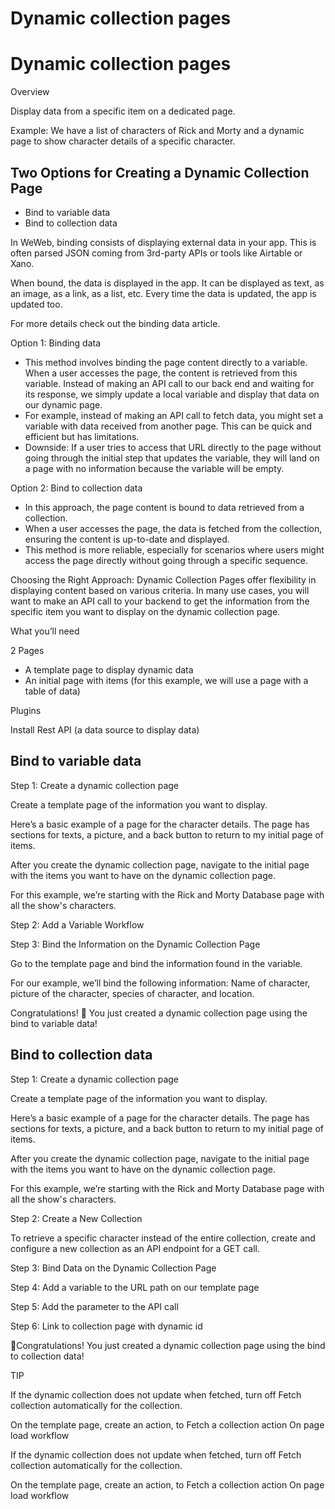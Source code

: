 # Dynamic collection pages ​


# Dynamic collection pages ​

Overview

Display data from a specific item on a dedicated page.

Example: We have a list of characters of Rick and Morty and a dynamic page to show character details of a specific character.


## Two Options for Creating a Dynamic Collection Page ​

- Bind to variable data
- Bind to collection data

In WeWeb, binding consists of displaying external data in your app. This is often parsed JSON coming from 3rd-party APIs or tools like Airtable or Xano.

When bound, the data is displayed in the app. It can be displayed as text, as an image, as a link, as a list, etc. Every time the data is updated, the app is updated too.

For more details check out the binding data article.

Option 1: Binding data

- This method involves binding the page content directly to a variable. When a user accesses the page, the content is retrieved from this variable. Instead of making an API call to our back end and waiting for its response, we simply update a local variable and display that data on our dynamic page.
- For example, instead of making an API call to fetch data, you might set a variable with data received from another page. This can be quick and efficient but has limitations.
- Downside: If a user tries to access that URL directly to the page without going through the initial step that updates the variable, they will land on a page with no information because the variable will be empty.

Option 2: Bind to collection data

- In this approach, the page content is bound to data retrieved from a collection.
- When a user accesses the page, the data is fetched from the collection, ensuring the content is up-to-date and displayed.
- This method is more reliable, especially for scenarios where users might access the page directly without going through a specific sequence.

Choosing the Right Approach: Dynamic Collection Pages offer flexibility in displaying content based on various criteria. In many use cases, you will want to make an API call to your backend to get the information from the specific item you want to display on the dynamic collection page.

What you’ll need

2 Pages

- A template page to display dynamic data
- An initial page with items (for this example, we will use a page with a table of data)

Plugins

Install Rest API (a data source to display data)


## Bind to variable data ​

Step 1: Create a dynamic collection page

Create a template page of the information you want to display.

Here’s a basic example of a page for the character details. The page has sections for texts, a picture, and a back button to return to my initial page of items.

After you create the dynamic collection page, navigate to the initial page with the items you want to have on the dynamic collection page.

For this example, we’re starting with the Rick and Morty Database page with all the show's characters.

Step 2: Add a Variable Workflow

Step 3: Bind the Information on the Dynamic Collection Page

Go to the template page and bind the information found in the variable.

For our example, we’ll bind the following information: Name of character, picture of the character, species of character, and location.

Congratulations! 🥳 You just created a dynamic collection page using the bind to variable data!


## Bind to collection data ​

Step 1: Create a dynamic collection page

Create a template page of the information you want to display.

Here’s a basic example of a page for the character details. The page has sections for texts, a picture, and a back button to return to my initial page of items.

After you create the dynamic collection page, navigate to the initial page with the items you want to have on the dynamic collection page.

For this example, we’re starting with the Rick and Morty Database page with all the show's characters.

Step 2: Create a New Collection

To retrieve a specific character instead of the entire collection, create and configure a new collection as an API endpoint for a GET call.

Step 3: Bind Data on the Dynamic Collection Page

Step 4: Add a variable to the URL path on our template page

Step 5: Add the parameter to the API call

Step 6: Link to collection page with dynamic id

🥳Congratulations! You just created a dynamic collection page using the bind to collection data!

TIP

If the dynamic collection does not update when fetched, turn off Fetch collection automatically for the collection.

On the template page, create an action, to Fetch a collection action On page load workflow

If the dynamic collection does not update when fetched, turn off Fetch collection automatically for the collection.

On the template page, create an action, to Fetch a collection action On page load workflow

